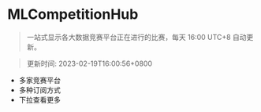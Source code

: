 # MLCompetitionHub

> 一站式显示各大数据竞赛平台正在进行的比赛，每天 16:00 UTC+8 自动更新。
  
> 更新时间: 2023-02-19T16:00:56+0800 

* 多家竞赛平台
* 多种订阅方式
* 下拉查看更多